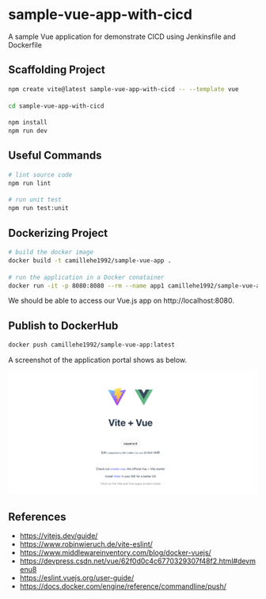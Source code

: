 # sample-vue-app-with-cicd

A sample Vue application for demonstrate CICD using Jenkinsfile and Dockerfile

## Scaffolding Project

```bash
npm create vite@latest sample-vue-app-with-cicd -- --template vue

cd sample-vue-app-with-cicd

npm install
npm run dev
```

## Useful Commands

```bash
# lint source code
npm run lint

# run unit test
npm run test:unit
```

## Dockerizing Project

```bash
# build the docker image
docker build -t camillehe1992/sample-vue-app .

# run the application in a Docker conatainer
docker run -it -p 8080:8080 --rm --name app1 camillehe1992/sample-vue-app
```

We should be able to access our Vue.js app on http://localhost:8080.

## Publish to DockerHub
```bash
docker push camillehe1992/sample-vue-app:latest
```

A screenshot of the application portal shows as below.

![Screenshot](./screenshot.png)

## References

- https://vitejs.dev/guide/
- https://www.robinwieruch.de/vite-eslint/
- https://www.middlewareinventory.com/blog/docker-vuejs/
- https://devpress.csdn.net/vue/62f0d0c4c6770329307f48f2.html#devmenu8
- https://eslint.vuejs.org/user-guide/
- https://docs.docker.com/engine/reference/commandline/push/
